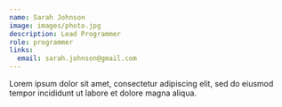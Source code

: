 ```yaml
---
name: Sarah Johnson
image: images/photo.jpg
description: Lead Programmer
role: programmer
links:
  email: sarah.johnson@gmail.com
---
```


Lorem ipsum dolor sit amet, consectetur adipiscing elit, sed do eiusmod tempor incididunt ut labore et dolore magna aliqua.
